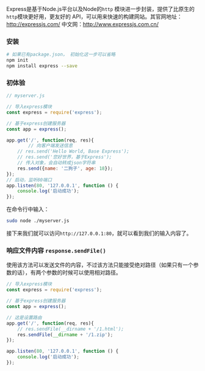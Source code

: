 Express是基于Node.js平台以及Node的`http` 模块进一步封装，提供了比原生的`http`模块更好用，更友好的 API，可以用来快速的构建网站。其官网地址：http://expressjs.com/  中文网：http://www.expressjs.com.cn/

### 安装

```sh
# 如果已有package.json， 初始化这一步可以省略
npm init
npm install express --save
```

### 初体验

```js
// myserver.js

// 导入express模块
const express = require('express');

// 基于express创建服务器
const app = express();

app.get('/', function(req, res){
		// 向客户端发送信息
    // res.send('Hello World, Base Express');
  	// res.send('您好世界，基于Express');
  	// 传入对象，会自动转成json字符串
  	res.send({name: '二狗子', age: 18});
});
// 启动，监听80端口
app.listen(80, '127.0.0.1', function () {
    console.log('启动成功');
});
```

在命令行中输入：

```sh
sudo node ./myserver.js
```

接下来我们就可以访问`http://127.0.0.1:80`，就可以看到我们的输入内容了。



### 响应文件内容 `response.sendFile()`

使用该方法可以发送文件的内容，不过该方法只能接受绝对路径（如果只有一个参数的话），有两个参数的时候可以使用相对路径。

```js
// 导入express模块
const express = require('express');

// 基于express创建服务器
const app = express();

// 这是设置路由
app.get('/', function(req, res){
    // res.sendFile(__dirname + '/1.html');
    res.sendFile(__dirname + '/1.zip');
});

app.listen(80, '127.0.0.1', function () {
    console.log('启动成功');
});



```



